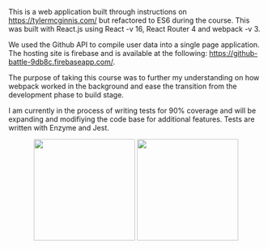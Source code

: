This is a web application built through instructions on https://tylermcginnis.com/ but refactored to ES6 during the course. This was built with React.js using React -v 16, React Router 4 and webpack -v 3.

We used the Github API to compile user data into a single page application. The hosting site is firebase and is available at the following:
https://github-battle-9db8c.firebaseapp.com/.

The purpose of taking this course was to further my understanding on how webpack worked in the background and ease the transition from the development phase to build stage. 

I am currently in the process of writing tests for 90% coverage and will be expanding and modifiying the code base for additional features. Tests are written with Enzyme and Jest.

<p align="center">
  <img src="http://chenglou.github.io/react/img/logo.svg" width="200" />
  <img src="https://cdn.auth0.com/blog/testing-react-with-jest/logo.png" width="200" />
</p>

